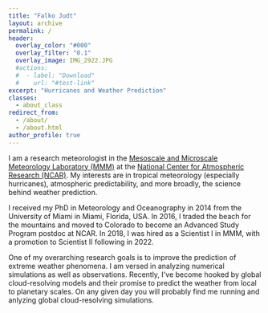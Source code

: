 ```yaml
---
title: "Falko Judt" 
layout: archive
permalink: /
header:
  overlay_color: "#000"
  overlay_filter: "0.1"
  overlay_image: IMG_2922.JPG
  #actions:
  #  - label: "Download"
  #    url: "#test-link"
excerpt: "Hurricanes and Weather Prediction"
classes:
  - about_class
redirect_from: 
  - /about/
  - /about.html
author_profile: true
---
```


<style>.page__hero--overlay {min-height:calc(100vw * 0.2)}</style>

I am a research meteorologist in the [Mesoscale and Microscale Meteorology Laboratory (MMM)](https://www.mmm.ucar.edu) at the [National Center for Atmospheric Research (NCAR)](https://ncar.ucar.edu). My interests are in tropical meteorology (especially hurricanes), atmospheric predictability, and more broadly, the science behind weather prediction.

I received my PhD in Meteorology and Oceanography in 2014 from the University of Miami in Miami, Florida, USA. In 2016, I traded the beach for the mountains and moved to Colorado to become an Advanced Study Program postdoc at NCAR. In 2018, I was hired as a Scientist I in MMM, with a promotion to Scientist II following in 2022.

One of my overarching research goals is to improve the prediction of extreme weather phenomena. I am versed in analyzing numerical simulations as well as observations. Recently, I've become hooked by global cloud-resolving models and their promise to predict the weather from local to planetary scales. On any given day you will probably find me running and anlyzing global cloud-resolving simulations.

